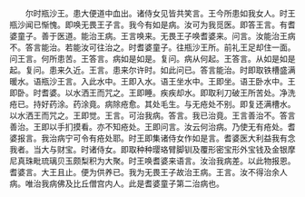 <!-- { "loadSidebar": true } -->
　　尔时瓶沙王。患大便道中血出。诸侍女见皆共笑言。王今所患如我女人。时王瓶沙闻已惭愧。即唤无畏王子言。我今有如是病。汝可为我觅医。即答王言。有耆婆童子。善于医道。能治王病。王言唤来。无畏王子唤耆婆来。问言。汝能治王病不。答言能治。若能汝可往治之。时耆婆童子。往瓶沙王所。前礼王足却住一面。问王言。何所患苦。王答言。病如是如是。复问。病从何起。王答言。从如是如是起。复问。患来久近。王言。患来尔许时。如此问已。答言能治。时即取铁槽盛满暖水。语瓶沙王言。入此水中。王即入水。语王坐水中。王即坐。语王卧水中。王即卧。时耆婆。以水洒王而咒之。王即睡。疾疾却水。即取利刀破王所苦处。净洗疮已。持好药涂。药涂竟。病除疮愈。其处毛生。与无疮处不别。即复还满槽水。以水洒王而咒之。王即觉。王言。可治我病。答言。我已治竟。王言善治不。答言善治。王即以手扪摸看。亦不知疮处。王即问言。汝云何治病。乃使无有疮处。耆婆报言。我治病宁可令有疮处耶。时王即集诸侍女作如是言。耆婆医大利益我有念我者。当大与财宝。时诸侍女。即取种种璎珞臂脚钏及覆形密宝形外宝钱及金银摩尼真珠毗琉璃贝玉颇梨积为大聚。时王唤耆婆来语言。汝治我病差。以此物报恩。耆婆言。大王且止。便为供养已。我为无畏王子故治王病。王言。汝不得治余人病。唯治我病佛及比丘僧宫内人。此是耆婆童子第二治病也。

